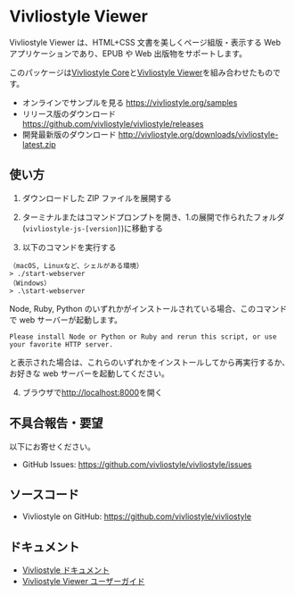 # Vivliostyle Viewer

Vivliostyle Viewer は、HTML+CSS 文書を美しくページ組版・表示する Web アプリケーションであり、EPUB や Web 出版物をサポートします。

このパッケージは[Vivliostyle Core](https://github.com/vivliostyle/vivliostyle/tree/master/packages/core)と[Vivliostyle Viewer](https://github.com/vivliostyle/vivliostyle/tree/master/packages/viewer)を組み合わせたものです。

- オンラインでサンプルを見る <https://vivliostyle.org/samples>
- リリース版のダウンロード <https://github.com/vivliostyle/vivliostyle/releases>
- 開発最新版のダウンロード <http://vivliostyle.org/downloads/vivliostyle-latest.zip>

## 使い方

1. ダウンロードした ZIP ファイルを展開する

2. ターミナルまたはコマンドプロンプトを開き、1.の展開で作られたフォルダ(`vivliostyle-js-[version]`)に移動する

3. 以下のコマンドを実行する

```
（macOS, Linuxなど、シェルがある環境）
> ./start-webserver
（Windows）
> .\start-webserver
```

Node, Ruby, Python のいずれかがインストールされている場合、このコマンドで web サーバーが起動します。

```
Please install Node or Python or Ruby and rerun this script, or use your favorite HTTP server.
```

と表示された場合は、これらのいずれかをインストールしてから再実行するか、お好きな web サーバーを起動してください。

4. ブラウザで<http://localhost:8000>を開く

## 不具合報告・要望

以下にお寄せください。

- GitHub Issues: <https://github.com/vivliostyle/vivliostyle/issues>

## ソースコード

- Vivliostyle on GitHub: <https://github.com/vivliostyle/vivliostyle>

## ドキュメント

- [Vivliostyle ドキュメント](https://vivliostyle.org/ja/docs/)
- [Vivliostyle Viewer ユーザーガイド](https://vivliostyle.org/ja/docs/user-guide)
